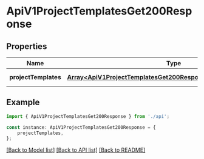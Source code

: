 # ApiV1ProjectTemplatesGet200Response


## Properties

Name | Type | Description | Notes
------------ | ------------- | ------------- | -------------
**projectTemplates** | [**Array&lt;ApiV1ProjectTemplatesGet200ResponseProjectTemplatesInner&gt;**](ApiV1ProjectTemplatesGet200ResponseProjectTemplatesInner.md) |  | [default to undefined]

## Example

```typescript
import { ApiV1ProjectTemplatesGet200Response } from './api';

const instance: ApiV1ProjectTemplatesGet200Response = {
    projectTemplates,
};
```

[[Back to Model list]](../README.md#documentation-for-models) [[Back to API list]](../README.md#documentation-for-api-endpoints) [[Back to README]](../README.md)
